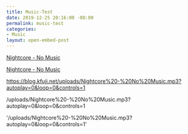 ```yaml
---
title: Music-Test
date: 2019-12-25 20:16:00 -08:00
permalink: music-test
categories:
- Music
layout: open-embed-post
---
```


[Nightcore - No Music](https://blog.kfuji.net/uploads/Nightcore%20-%20No%20Music.mp3?autoplay=0&loop=0&controls=1)

<a href="https://blog.kfuji.net/uploads/Nightcore%20-%20No%20Music.mp3?autoplay=0&loop=0&controls=1">Nightcore - No Music</a>

https://blog.kfuji.net/uploads/Nightcore%20-%20No%20Music.mp3?autoplay=0&loop=0&controls=1

/uploads/Nightcore%20-%20No%20Music.mp3?autoplay=0&loop=0&controls=1

'/uploads/Nightcore%20-%20No%20Music.mp3?autoplay=0&loop=0&controls=1'
